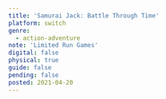 ```yaml
---
title: 'Samurai Jack: Battle Through Time'
platform: switch
genre:
  - action-adventure
note: 'Limited Run Games'
digital: false
physical: true
guide: false
pending: false
posted: 2021-04-20
---
```

